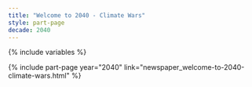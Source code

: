```yaml
---
title: "Welcome to 2040 - Climate Wars"
style: part-page
decade: 2040
---
```


{% include variables %}

{% include part-page year="2040" link="newspaper_welcome-to-2040-climate-wars.html" %}

